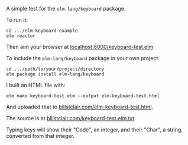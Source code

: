 A simple test for the ```elm-lang/keyboard``` package.

To run it:

```
cd .../elm-keyboard-example
elm reactor
```

Then aim your browser at [localhost:8000/keyboard-test.elm](http://localhost:8000/keyboard-test.elm)

To include the ```elm-lang/keyboard``` package in your own project:

```
cd .../path/to/your/project/directory
elm package install elm-lang/keyboard
```

I built an HTML file with:

```
elm make keyboard-test.elm --output elm-keyboard-test.html
```

And uploaded that to [billstclair.com/elm-keyboard-test.html](https://billstclair.com/elm-keyboard-test.html).

The source is at [billstclair.com/keyboard-test.elm.txt](https://billstclair.com/keyboard-test.elm.txt).

Typing keys will show their "Code", an integer, and their "Char", a string, converted from that integer.

